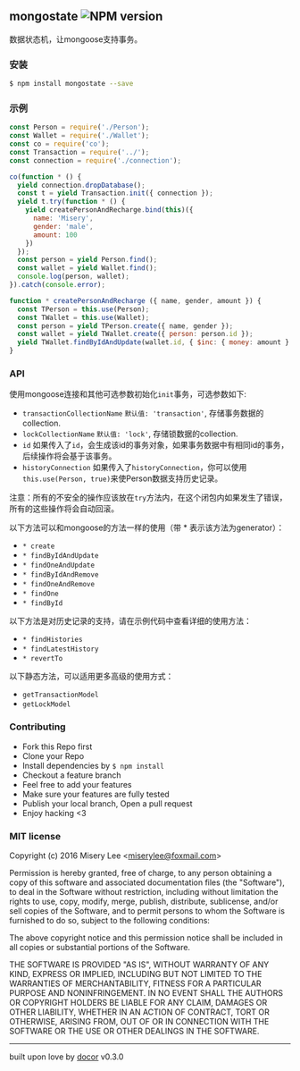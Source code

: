 ## mongostate ![NPM version](https://img.shields.io/npm/v/mongostate.svg?style=flat)

数据状态机，让mongoose支持事务。

### 安装
```bash
$ npm install mongostate --save
```

### 示例
```js
const Person = require('./Person');
const Wallet = require('./Wallet');
const co = require('co');
const Transaction = require('../');
const connection = require('./connection');

co(function * () {
  yield connection.dropDatabase();
  const t = yield Transaction.init({ connection });
  yield t.try(function * () {
    yield createPersonAndRecharge.bind(this)({
      name: 'Misery',
      gender: 'male',
      amount: 100
    })
  });
  const person = yield Person.find();
  const wallet = yield Wallet.find();
  console.log(person, wallet);
}).catch(console.error);

function * createPersonAndRecharge ({ name, gender, amount }) {
  const TPerson = this.use(Person);
  const TWallet = this.use(Wallet);
  const person = yield TPerson.create({ name, gender });
  const wallet = yield TWallet.create({ person: person.id });
  yield TWallet.findByIdAndUpdate(wallet.id, { $inc: { money: amount } });
}
```

### API
使用mongoose连接和其他可选参数初始化`init`事务，可选参数如下:

* `transactionCollectionName`  `默认值: 'transaction'`, 存储事务数据的collection.
* `lockCollectionName`  `默认值: 'lock'`, 存储锁数据的collection.
* `id`  如果传入了`id`，会生成该id的事务对象，如果事务数据中有相同id的事务，后续操作将会基于该事务。
* `historyConnection` 如果传入了`historyConnection`，你可以使用`this.use(Person, true)`来使Person数据支持历史记录。

注意：所有的不安全的操作应该放在`try`方法内，在这个闭包内如果发生了错误，所有的这些操作将会自动回滚。

以下方法可以和mongoose的方法一样的使用（带 * 表示该方法为generator）：

* `* create`
* `* findByIdAndUpdate`
* `* findOneAndUpdate`
* `* findByIdAndRemove`
* `* findOneAndRemove`
* `* findOne`
* `* findById`

以下方法是对历史记录的支持，请在示例代码中查看详细的使用方法：

* `* findHistories`
* `* findLatestHistory`
* `* revertTo`

以下静态方法，可以适用更多高级的使用方式：

* `getTransactionModel`
* `getLockModel`

### Contributing
- Fork this Repo first
- Clone your Repo
- Install dependencies by `$ npm install`
- Checkout a feature branch
- Feel free to add your features
- Make sure your features are fully tested
- Publish your local branch, Open a pull request
- Enjoy hacking <3

### MIT license
Copyright (c) 2016 Misery Lee &lt;miserylee@foxmail.com&gt;

Permission is hereby granted, free of charge, to any person obtaining a copy
of this software and associated documentation files (the &quot;Software&quot;), to deal
in the Software without restriction, including without limitation the rights
to use, copy, modify, merge, publish, distribute, sublicense, and/or sell
copies of the Software, and to permit persons to whom the Software is
furnished to do so, subject to the following conditions:

The above copyright notice and this permission notice shall be included in
all copies or substantial portions of the Software.

THE SOFTWARE IS PROVIDED &quot;AS IS&quot;, WITHOUT WARRANTY OF ANY KIND, EXPRESS OR
IMPLIED, INCLUDING BUT NOT LIMITED TO THE WARRANTIES OF MERCHANTABILITY,
FITNESS FOR A PARTICULAR PURPOSE AND NONINFRINGEMENT. IN NO EVENT SHALL THE
AUTHORS OR COPYRIGHT HOLDERS BE LIABLE FOR ANY CLAIM, DAMAGES OR OTHER
LIABILITY, WHETHER IN AN ACTION OF CONTRACT, TORT OR OTHERWISE, ARISING FROM,
OUT OF OR IN CONNECTION WITH THE SOFTWARE OR THE USE OR OTHER DEALINGS IN
THE SOFTWARE.

---
built upon love by [docor](git+https://github.com/turingou/docor.git) v0.3.0
